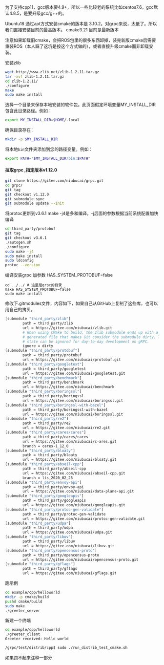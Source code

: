 为了支持cpp11，gcc版本要4.9+，所以一些比较老的系统比如centos7.6，gcc默认4.8.5，是要升级gcc/g++的。



Ubuntu18 通过apt方式安装cmake的版本是 3.10.2。对grpc来说，太低了。所以我们直接安装目前的最高版本。
cmake3.21 目前是最新版本

注意如果卸载旧cmake，会把ROS包里的很多东西卸掉，装完新版cmake后需要重装ROS（本人踩了这坑是按这个方式做的），或者直接升级cmake而非卸载安装。



安装zlib

```bash
wget http://www.zlib.net/zlib-1.2.11.tar.gz
tar -xvf zlib-1.2.11.tar.gz
cd zlib-1.2.11/
./configure
make
sudo make install
```



选择一个目录来保存本地安装的软件包。此页面假定环境变量MY_INSTALL_DIR包含此目录路径。例如：

```bash
export MY_INSTALL_DIR=$HOME/.local
```

确保目录存在：

```bash
mkdir -p $MY_INSTALL_DIR
```

将本地`bin`文件夹添加到您的路径变量，例如：

```bash
export PATH="$MY_INSTALL_DIR/bin:$PATH"
```





#### 拉取grpc ,指定版本v1.12.0

```bash
git clone https://gitee.com/niubucai/grpc.git
cd grpc/ 
git tag 
git checkout v1.12.0
git submodule sync 
git submodule update --init
```



将protoc更新到v3.6.1 make -j4是多和编译，-j后面的参数根据当前系统配置加快编译

```bash
cd third_party/protobuf
git tag
git checkout v3.6.1
./autogen.sh 
./configure
sudo make -j4
sudo make install
sudo ldconfig     
protoc --version  
```





编译安装grpc 加参数 HAS_SYSTEM_PROTOBUF=false

```
cd ../../ # 这里是grpc的目录
make HAS_SYSTEM_PROTOBUF=false 
sudo make install 
```





修改下.gitmodules文件，内容如下，如果自己从GitHub上复制了这些库，也可以用自己的拷贝。

```bash
[submodule "third_party/zlib"]
        path = third_party/zlib
        url = https://gitee.com/niubucai/zlib.git
        # When using CMake to build, the zlib submodule ends up with a
        # generated file that makes Git consider the submodule dirty. This
        # state can be ignored for day-to-day development on gRPC.
        ignore = dirty
[submodule "third_party/protobuf"]
        path = third_party/protobuf
        url = https://gitee.com/niubucai/protobuf.git
[submodule "third_party/googletest"]
        path = third_party/googletest
        url = https://gitee.com/niubucai/googletest.git
[submodule "third_party/benchmark"]
        path = third_party/benchmark
        url = https://gitee.com/niubucai/benchmark
[submodule "third_party/boringssl"]
        path = third_party/boringssl
        url = https://gitee.com/niubucai/boringssl.git
[submodule "third_party/boringssl-with-bazel"]
        path = third_party/boringssl-with-bazel
        url = https://gitee.com/niubucai/boringssl.git
[submodule "third_party/re2"]
        path = third_party/re2
        url = https://gitee.com/niubucai/re2.git
[submodule "third_party/cares/cares"]
        path = third_party/cares/cares
        url = https://gitee.com/niubucai/c-ares.git
        branch = cares-1_12_0
[submodule "third_party/bloaty"]
        path = third_party/bloaty
        url = https://gitee.com/niubucai/bloaty.git
[submodule "third_party/abseil-cpp"]
        path = third_party/abseil-cpp
        url = https://gitee.com/niubucai/abseil-cpp.git
        branch = lts_2020_02_25
[submodule "third_party/envoy-api"]
        path = third_party/envoy-api
        url = https://gitee.com/niubucai/data-plane-api.git
[submodule "third_party/googleapis"]
        path = third_party/googleapis
        url = https://gitee.com/niubucai/googleapis.git
[submodule "third_party/protoc-gen-validate"]
        path = third_party/protoc-gen-validate
        url = https://gitee.com/niubucai/protoc-gen-validate.git
[submodule "third_party/udpa"]
        path = third_party/udpa
        url = https://gitee.com/niubucai/udpa.git
[submodule "third_party/libuv"]
        path = third_party/libuv
        url = https://gitee.com/niubucai/libuv.git
[submodule "third_party/opencensus-proto"]
        path = third_party/opencensus-proto
        url = https://gitee.com/niubucai/opencensus-proto.git
[submodule "third_party/gflags"]
        path = third_party/gflags
        url = https://gitee.com/niubucai/gflags.git
```





跑示例

```bash
cd example/cpp/helloworld
mkdir -p cmake/build
pushd cmake/build
sudo make
./greeter_server
```

新建一个终端

```bash
cd example/cpp/helloworld
./greeter_client
Greeter received: Hello world
```





```bash
/grpc/test/distrib/cpp$ sudo ./run_distrib_test_cmake.sh
```

如果跑不起来注释一部分